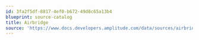 ```yaml
---
id: 3fa2f5df-8817-4ef0-b672-49d8c65a13b4
blueprint: source-catalog
title: Airbridge
source: 'https://www.docs.developers.amplitude.com/data/sources/airbridge'
---
```

